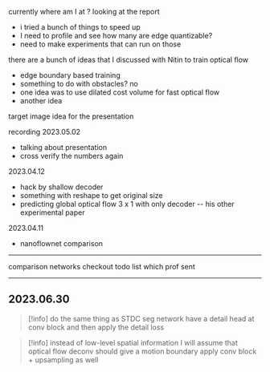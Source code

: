 currently where am I at ? 
looking at the report
- i tried a bunch of things to speed up 
- I need to profile and see how many are edge quantizable? 
- need to make experiments that can run on those 

there are a bunch of ideas that I discussed with Nitin to train optical flow 
- edge boundary based training 
- something to do with obstacles? no 
- one idea was to use dilated cost volume for fast optical flow 
- another idea 

target image idea for the presentation 

recording 
2023.05.02
- talking about presentation 
- cross verify the numbers again 

2023.04.12
- hack by shallow decoder 
- something with reshape to get original size 
- predicting global optical flow 3 x 1 with only decoder -- his other experimental paper 

2023.04.11 
- nanoflownet comparison 



----
comparison networks 
checkout todo list which prof sent


----
## 2023.06.30

>[!info]
>do the same thing as STDC seg network
>have a detail head at conv block 
>and then apply the detail loss 


>[!info]
>instead of low-level spatial information I will assume that optical flow deconv should give a motion boundary 
>apply conv block + upsampling as well 






